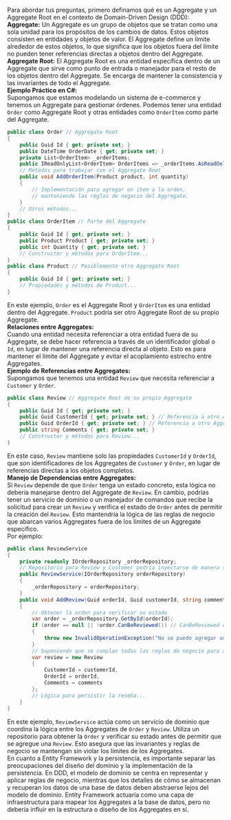 Para abordar tus preguntas, primero definamos qué es un Aggregate y un Aggregate Root en el contexto de Domain-Driven Design (DDD):  
**Aggregate:** Un Aggregate es un grupo de objetos que se tratan como una sola unidad para los propósitos de los cambios de datos. Estos objetos consisten en entidades y objetos de valor. El Aggregate define un límite alrededor de estos objetos, lo que significa que los objetos fuera del límite no pueden tener referencias directas a objetos dentro del Aggregate.  
**Aggregate Root:** El Aggregate Root es una entidad específica dentro de un Aggregate que sirve como punto de entrada o manejador para el resto de los objetos dentro del Aggregate. Se encarga de mantener la consistencia y las invariantes de todo el Aggregate.  
**Ejemplo Práctico en C#:**  
Supongamos que estamos modelando un sistema de e-commerce y tenemos un Aggregate para gestionar órdenes. Podemos tener una entidad `Order` como Aggregate Root y otras entidades como `OrderItem` como parte del Aggregate.  
```csharp  
public class Order // Aggregate Root  
{  
    public Guid Id { get; private set; }  
    public DateTime OrderDate { get; private set; }  
    private List<OrderItem> _orderItems;  
    public IReadOnlyList<OrderItem> OrderItems => _orderItems.AsReadOnly();  
    // Métodos para trabajar con el Aggregate Root  
    public void AddOrderItem(Product product, int quantity)  
    {  
        // Implementación para agregar un item a la orden,  
        // manteniendo las reglas de negocio del Aggregate.  
    }  
    // Otros métodos...  
}  
public class OrderItem // Parte del Aggregate  
{  
    public Guid Id { get; private set; }  
    public Product Product { get; private set; }  
    public int Quantity { get; private set; }  
    // Constructor y métodos para OrderItem...  
}  
public class Product // Posiblemente otro Aggregate Root  
{  
    public Guid Id { get; private set; }  
    // Propiedades y métodos de Product...  
}  
```  
En este ejemplo, `Order` es el Aggregate Root y `OrderItem` es una entidad dentro del Aggregate. `Product` podría ser otro Aggregate Root de su propio Aggregate.  
**Relaciones entre Aggregates:**  
Cuando una entidad necesita referenciar a otra entidad fuera de su Aggregate, se debe hacer referencia a través de un identificador global o `Id`, en lugar de mantener una referencia directa al objeto. Esto es para mantener el límite del Aggregate y evitar el acoplamiento estrecho entre Aggregates.  
**Ejemplo de Referencias entre Aggregates:**  
Supongamos que tenemos una entidad `Review` que necesita referenciar a `Customer` y `Order`.  
```csharp  
public class Review // Aggregate Root de su propio Aggregate  
{  
    public Guid Id { get; private set; }  
    public Guid CustomerId { get; private set; } // Referencia a otro Aggregate  
    public Guid OrderId { get; private set; } // Referencia a otro Aggregate  
    public string Comments { get; private set; }  
    // Constructor y métodos para Review...  
}  
```  
En este caso, `Review` mantiene solo las propiedades `CustomerId` y `OrderId`, que son identificadores de los Aggregates de `Customer` y `Order`, en lugar de referencias directas a los objetos completos.  
**Manejo de Dependencias entre Aggregates:**  
Si `Review` depende de que `Order` tenga un estado concreto, esta lógica no debería manejarse dentro del Aggregate de `Review`. En cambio, podrías tener un servicio de dominio o un manejador de comandos que recibe la solicitud para crear
 un `Review` y verifica el estado de `Order` antes de permitir la creación del `Review`. Esto mantendría la lógica de las reglas de negocio que abarcan varios Aggregates fuera de los límites de un Aggregate específico.  
Por ejemplo:  
```csharp  
public class ReviewService  
{  
    private readonly IOrderRepository _orderRepository;  
    // Repositorio para Review y Customer podría inyectarse de manera similar  
    public ReviewService(IOrderRepository orderRepository)  
    {  
        _orderRepository = orderRepository;  
    }  
    public void AddReview(Guid orderId, Guid customerId, string comments)  
    {  
        // Obtener la orden para verificar su estado  
        var order = _orderRepository.GetById(orderId);  
        if (order == null || !order.CanBeReviewed()) // CanBeReviewed es un método de la entidad Order que verifica el estado  
        {  
            throw new InvalidOperationException("No se puede agregar una reseña a una orden que no está en estado revisable.");  
        }  
        // Suponiendo que se cumplan todas las reglas de negocio para agregar la reseña  
        var review = new Review  
        {  
            CustomerId = customerId,  
            OrderId = orderId,  
            Comments = comments  
        };  
        // Lógica para persistir la reseña...  
    }  
}  
```  
En este ejemplo, `ReviewService` actúa como un servicio de dominio que coordina la lógica entre los Aggregates de `Order` y `Review`. Utiliza un repositorio para obtener la `Order` y verificar su estado antes de permitir que se agregue una `Review`. Esto asegura que las invariantes y reglas de negocio se mantengan sin violar los límites de los Aggregates.  
En cuanto a Entity Framework y la persistencia, es importante separar las preocupaciones del diseño del dominio y la implementación de la persistencia. En DDD, el modelo de dominio se centra en representar y aplicar reglas de negocio, mientras que los detalles de cómo se almacenan y recuperan los datos de una base de datos deben abstraerse lejos del modelo de dominio. Entity Framework actuaría como una capa de infraestructura para mapear los Aggregates a la base de datos, pero no debería influir en la estructura o diseño de los Aggregates en sí.
